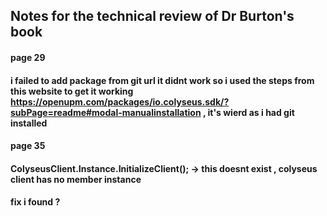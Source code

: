 ﻿## Notes for the technical review of Dr Burton's book
#### page 29
#### i failed to add package from git url it didnt work so i used the steps from this website to get it working https://openupm.com/packages/io.colyseus.sdk/?subPage=readme#modal-manualinstallation , it's wierd as i had git installed 

#### page 35 
#### ColyseusClient.Instance.InitializeClient(); -> this doesnt exist , colyseus client has no member instance
#### fix i found ?
